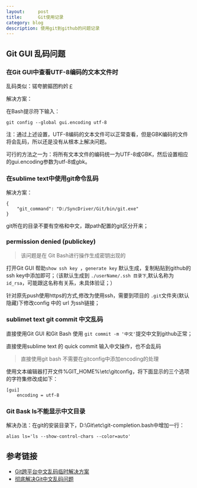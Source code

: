 ```yaml
---
layout:     post
title:      Git使用记录
category: blog
description: 使用git到github的问题记录
---
```

## Git GUI 乱码问题

### 在Git GUI中查看UTF-8编码的文本文件时

乱码类似：锘夸腑鏂囨枃妗￡

解决方案：

在Bash提示符下输入：

	git config --global gui.encoding utf-8

注：通过上述设置，UTF-8编码的文本文件可以正常查看，但是GBK编码的文件将会乱码，所以还是没有从根本上解决问题。

可行的方法之一为：将所有文本文件的编码统一为UTF-8或GBK，然后设置相应的gui.encoding参数为utf-8或gbk。

### 在sublime text中使用git命令乱码

解决方案：

	{
		"git_command": "D:/SyncDriver/Git/bin/git.exe"
	}

git所在的目录不要有空格和中文，跟path配置的git区分开来；

### permission denied (publickey)
> 该问题是在 Git Bash进行操作生成密钥出现的

打开Git GUI 帮助`show ssh key `，`generate key` 默认生成，复制粘贴到github的ssh key中添加即可；（该默认生成到 `./userName/.ssh 目录下`,默认名称为`id_rsa`，可能跟这名称有关系，未具体验证；）

针对原先push使用https的方式,修改为使用ssh，需要到项目的 `.git`文件夹(默认隐藏)下修改config 中的 url 为ssh链接；

### sublimet text git commit 中文乱码

直接使用Git GUI 和Git Bash 使用 ` git commit -m '中文' `提交中文到github正常；

直接使用sublime text 的 quick commit 输入中文操作，也不会乱码

> 直接使用git bash 不需要在gitconfig中添加encoding的处理

使用文本编辑器打开文件%GIT_HOME%\etc\gitconfig，将下面显示的三个选项的字符集修改成如下：

	[gui]
     	encoding = utf-8

### Git Bask ls不能显示中文目录 

解决办法：在git的安装目录下，D:\Git\etc\git-completion.bash中增加一行： 

	alias ls='ls --show-control-chars --color=auto'

## 参考链接

* [Git跨平台中文乱码临时解决方案](http://blog.csdn.net/snowdream86/article/details/6891319)
* [彻底解决Git中文乱码问题](http://www.diguage.com/archives/26.html)